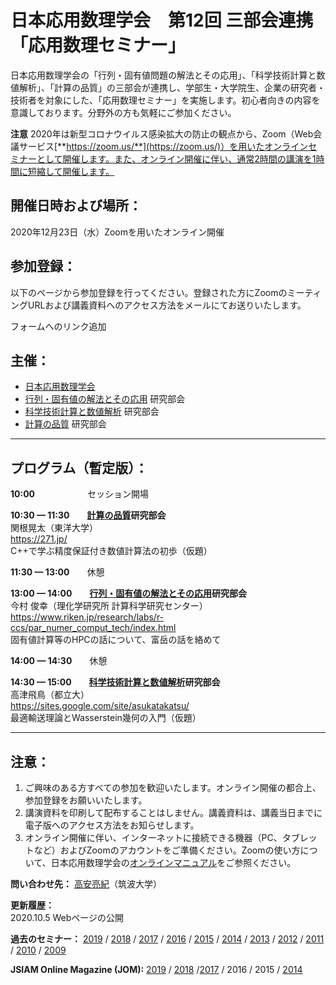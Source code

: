 # 日本応用数理学会　第12回 三部会連携「応用数理セミナー」

日本応用数理学会の「行列・固有値問題の解法とその応用」、「科学技術計算と数値解析」、「計算の品質」の三部会が連携し、学部生・大学院生、企業の研究者・技術者を対象にした、「応用数理セミナー」を実施します。初心者向きの内容を意識しております。分野外の方も気軽にご参加ください。

**注意**  2020年は新型コロナウイルス感染拡大の防止の観点から、Zoom（Web会議サービス[**https://zoom.us/**](https://zoom.us/)）を用いたオンラインセミナーとして開催します。また、オンライン開催に伴い、通常2時間の講演を1時間に短縮して開催します。


## 開催日時および場所：

2020年12月23日（水）Zoomを用いたオンライン開催


## 参加登録：

以下のページから参加登録を行ってください。登録された方にZoomのミーティングURLおよび講義資料へのアクセス方法をメールにてお送りいたします。

フォームへのリンク追加


## 主催：
- [日本応用数理学会](http://www.google.com/url?q=http%3A%2F%2Fwww.jsiam.org%2F&sa=D&sntz=1&usg=AFQjCNEVkRyHbm-qQGcWBghn6g8RLrEMpg)
- [行列・固有値の解法とその応用](http://www.google.com/url?q=http%3A%2F%2Fna.cs.tsukuba.ac.jp%2Fmepa%2F&sa=D&sntz=1&usg=AFQjCNHcMyKzQgsUnB4yQgGD-XSerx0d1g) 研究部会
- [科学技術計算と数値解析](http://scna.jsiam.org/) 研究部会
- [計算の品質](http://www.google.com/url?q=http%3A%2F%2Fwww.oishi.info.waseda.ac.jp%2F~qoc%2F&sa=D&sntz=1&usg=AFQjCNGZvFsMR7V0dZVUuK3rMxzv8fyJ0Q) 研究部会


----------
## プログラム（暫定版）：

**10:00**　　　　　　セッション開場

**10:30 — 11:30**　　[**計算の品質**](http://www.google.com/url?q=http%3A%2F%2Fwww.oishi.info.waseda.ac.jp%2F~qoc%2F&sa=D&sntz=1&usg=AFQjCNGZvFsMR7V0dZVUuK3rMxzv8fyJ0Q)**研究部会**<br>
関根晃太（東洋大学）<br>
https://271.jp/<br>
C++で学ぶ精度保証付き数値計算法の初歩（仮題）

**11:30 — 13:00**　　休憩



**13:00 — 14:00**　　[**行列・固有値の解法とその応用**](http://www.google.com/url?q=http%3A%2F%2Fna.cs.tsukuba.ac.jp%2Fmepa%2F&sa=D&sntz=1&usg=AFQjCNHcMyKzQgsUnB4yQgGD-XSerx0d1g)**研究部会**<br>
今村 俊幸（理化学研究所 計算科学研究センター）<br>
https://www.riken.jp/research/labs/r-ccs/par_numer_comput_tech/index.html<br>
固有値計算等のHPCの話について、富岳の話を絡めて

**14:00 — 14:30**　　休憩

**14:30 — 15:00**　　[**科学技術計算と数値解析**](http://scna.jsiam.org/)**研究部会**<br>
高津飛鳥（都立大）<br>
https://sites.google.com/site/asukatakatsu/<br>
最適輸送理論とWasserstein幾何の入門（仮題）


----------
## 注意：
1. ご興味のある方すべての参加を歓迎いたします。オンライン開催の都合上、参加登録をお願いいたします。
2. 講演資料を印刷して配布することはしません。講義資料は、講義当日までに電子版へのアクセス方法をお知らせします。
3. オンライン開催に伴い、インターネットに接続できる機器（PC、タブレットなど）およびZoomのアカウントをご準備ください。Zoomの使い方について、日本応用数理学会の[オンラインマニュアル](https://sites.google.com/g.ecc.u-tokyo.ac.jp/jsiam2020-online-manual/%E3%83%9B%E3%83%BC%E3%83%A0)をご参照ください。


**問い合わせ先：**
[高安亮紀](https://www.risk.tsukuba.ac.jp/~takitoshi/index.html)（筑波大学）


**更新履歴：**<br>
2020.10.5 Webページの公開


**過去のセミナー：** [2019](https://na.cs.tsukuba.ac.jp/mepa/?page_id=1689) / [2018](https://sites.google.com/view/jsiam-seminar-2018/) / [2017](http://www.google.com/url?q=http%3A%2F%2Fwww.oishi.info.waseda.ac.jp%2Fseminar%2Fjsiam_seminar_2017.html&sa=D&sntz=1&usg=AFQjCNGxhw58C7tHY6ZwdPB6zyX689wZlA) / [2016](http://www.google.com/url?q=http%3A%2F%2Fwww.sr3.t.u-tokyo.ac.jp%2Fjsiam%2Fjsiamseminar20161227&sa=D&sntz=1&usg=AFQjCNHH5bHtoFQrn6vIHRLR9HZAmAV8VA) / [2015](http://www.google.com/url?q=http%3A%2F%2Fwww.sr3.t.u-tokyo.ac.jp%2Fjsiam%2Fjsiamseminar20151224&sa=D&sntz=1&usg=AFQjCNHwIl8_oIqnyNHR4MUYOH4SIB4qGw) / [2014](http://www.google.com/url?q=http%3A%2F%2Fwww.oishi.info.waseda.ac.jp%2F~3ams2014%2F&sa=D&sntz=1&usg=AFQjCNEqn6da-5pCROI9hjeovyHIh5eOFQ) / [2013](http://www.sr3.t.u-tokyo.ac.jp/jsiam/jsiamseminar20131227) / [2012](http://www.sr3.t.u-tokyo.ac.jp/jsiam/jsiamseminar20121225) / [2011](http://www.oishi.info.waseda.ac.jp/~3ams2011/) / [2010](http://www.cs.tsukuba.ac.jp/~sakurai/Seminar20101126.html) / [2009](http://www.jsiam.org/modules/eguide01/event.php?eid=63)

**JSIAM Online Magazine (JOM):**  [2019](https://jom.jsiam.org/?article=G2003D) / [2018](https://jom.jsiam.org/?article=G1902A) /[2017](http://www.google.com/url?q=http%3A%2F%2Fjom.jsiam.org%2F%3Farticle%3DG1801D&sa=D&sntz=1&usg=AFQjCNEbhZ_zqWGHxtCza_xS9ZviMa-LAg) / 2016 / 2015 / [2014](http://www.google.com/url?q=http%3A%2F%2Fjom.jsiam.org%2F12699%2F&sa=D&sntz=1&usg=AFQjCNELJmCkZNmgDGNbyzUzpd3GHMSaqg)

